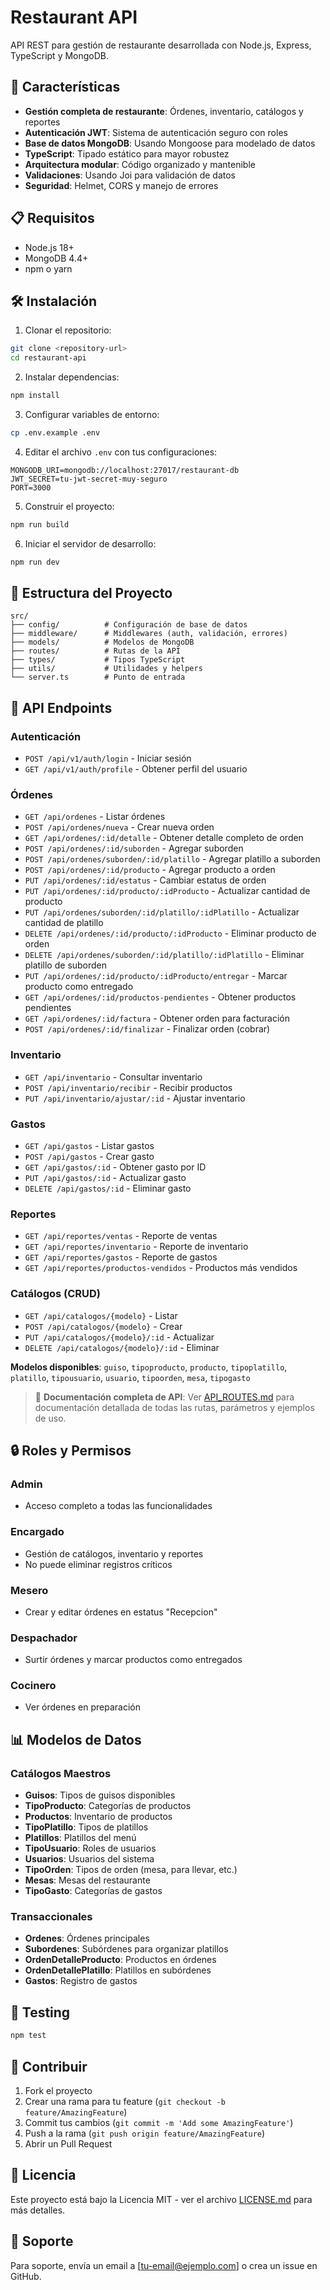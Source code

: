 # Restaurant API

API REST para gestión de restaurante desarrollada con Node.js, Express, TypeScript y MongoDB.

## 🚀 Características

- **Gestión completa de restaurante**: Órdenes, inventario, catálogos y reportes
- **Autenticación JWT**: Sistema de autenticación seguro con roles
- **Base de datos MongoDB**: Usando Mongoose para modelado de datos
- **TypeScript**: Tipado estático para mayor robustez
- **Arquitectura modular**: Código organizado y mantenible
- **Validaciones**: Usando Joi para validación de datos
- **Seguridad**: Helmet, CORS y manejo de errores

## 📋 Requisitos

- Node.js 18+
- MongoDB 4.4+
- npm o yarn

## 🛠️ Instalación

1. Clonar el repositorio:
```bash
git clone <repository-url>
cd restaurant-api
```

2. Instalar dependencias:
```bash
npm install
```

3. Configurar variables de entorno:
```bash
cp .env.example .env
```

4. Editar el archivo `.env` con tus configuraciones:
```env
MONGODB_URI=mongodb://localhost:27017/restaurant-db
JWT_SECRET=tu-jwt-secret-muy-seguro
PORT=3000
```

5. Construir el proyecto:
```bash
npm run build
```

6. Iniciar el servidor de desarrollo:
```bash
npm run dev
```

## 📁 Estructura del Proyecto

```
src/
├── config/          # Configuración de base de datos
├── middleware/      # Middlewares (auth, validación, errores)
├── models/          # Modelos de MongoDB
├── routes/          # Rutas de la API
├── types/           # Tipos TypeScript
├── utils/           # Utilidades y helpers
└── server.ts        # Punto de entrada
```

## 🔗 API Endpoints

### Autenticación
- `POST /api/v1/auth/login` - Iniciar sesión
- `GET /api/v1/auth/profile` - Obtener perfil del usuario

### Órdenes
- `GET /api/ordenes` - Listar órdenes
- `POST /api/ordenes/nueva` - Crear nueva orden
- `GET /api/ordenes/:id/detalle` - Obtener detalle completo de orden
- `POST /api/ordenes/:id/suborden` - Agregar suborden
- `POST /api/ordenes/suborden/:id/platillo` - Agregar platillo a suborden
- `POST /api/ordenes/:id/producto` - Agregar producto a orden
- `PUT /api/ordenes/:id/estatus` - Cambiar estatus de orden
- `PUT /api/ordenes/:id/producto/:idProducto` - Actualizar cantidad de producto
- `PUT /api/ordenes/suborden/:id/platillo/:idPlatillo` - Actualizar cantidad de platillo
- `DELETE /api/ordenes/:id/producto/:idProducto` - Eliminar producto de orden
- `DELETE /api/ordenes/suborden/:id/platillo/:idPlatillo` - Eliminar platillo de suborden
- `PUT /api/ordenes/:id/producto/:idProducto/entregar` - Marcar producto como entregado
- `GET /api/ordenes/:id/productos-pendientes` - Obtener productos pendientes
- `GET /api/ordenes/:id/factura` - Obtener orden para facturación
- `POST /api/ordenes/:id/finalizar` - Finalizar orden (cobrar)

### Inventario
- `GET /api/inventario` - Consultar inventario
- `POST /api/inventario/recibir` - Recibir productos
- `PUT /api/inventario/ajustar/:id` - Ajustar inventario

### Gastos
- `GET /api/gastos` - Listar gastos
- `POST /api/gastos` - Crear gasto
- `GET /api/gastos/:id` - Obtener gasto por ID
- `PUT /api/gastos/:id` - Actualizar gasto
- `DELETE /api/gastos/:id` - Eliminar gasto

### Reportes
- `GET /api/reportes/ventas` - Reporte de ventas
- `GET /api/reportes/inventario` - Reporte de inventario
- `GET /api/reportes/gastos` - Reporte de gastos
- `GET /api/reportes/productos-vendidos` - Productos más vendidos

### Catálogos (CRUD)
- `GET /api/catalogos/{modelo}` - Listar
- `POST /api/catalogos/{modelo}` - Crear
- `PUT /api/catalogos/{modelo}/:id` - Actualizar
- `DELETE /api/catalogos/{modelo}/:id` - Eliminar

**Modelos disponibles**: `guiso`, `tipoproducto`, `producto`, `tipoplatillo`, `platillo`, `tipousuario`, `usuario`, `tipoorden`, `mesa`, `tipogasto`

> 📖 **Documentación completa de API**: Ver [API_ROUTES.md](./API_ROUTES.md) para documentación detallada de todas las rutas, parámetros y ejemplos de uso.

## 🔒 Roles y Permisos

### Admin
- Acceso completo a todas las funcionalidades

### Encargado
- Gestión de catálogos, inventario y reportes
- No puede eliminar registros críticos

### Mesero
- Crear y editar órdenes en estatus "Recepcion"

### Despachador
- Surtir órdenes y marcar productos como entregados

### Cocinero
- Ver órdenes en preparación

## 📊 Modelos de Datos

### Catálogos Maestros
- **Guisos**: Tipos de guisos disponibles
- **TipoProducto**: Categorías de productos
- **Productos**: Inventario de productos
- **TipoPlatillo**: Tipos de platillos
- **Platillos**: Platillos del menú
- **TipoUsuario**: Roles de usuarios
- **Usuarios**: Usuarios del sistema
- **TipoOrden**: Tipos de orden (mesa, para llevar, etc.)
- **Mesas**: Mesas del restaurante
- **TipoGasto**: Categorías de gastos

### Transaccionales
- **Ordenes**: Órdenes principales
- **Subordenes**: Subórdenes para organizar platillos
- **OrdenDetalleProducto**: Productos en órdenes
- **OrdenDetallePlatillo**: Platillos en subórdenes
- **Gastos**: Registro de gastos

## 🧪 Testing

```bash
npm test
```

## 📝 Contribuir

1. Fork el proyecto
2. Crear una rama para tu feature (`git checkout -b feature/AmazingFeature`)
3. Commit tus cambios (`git commit -m 'Add some AmazingFeature'`)
4. Push a la rama (`git push origin feature/AmazingFeature`)
5. Abrir un Pull Request

## 📄 Licencia

Este proyecto está bajo la Licencia MIT - ver el archivo [LICENSE.md](LICENSE.md) para más detalles.

## 🤝 Soporte

Para soporte, envía un email a [tu-email@ejemplo.com] o crea un issue en GitHub.
